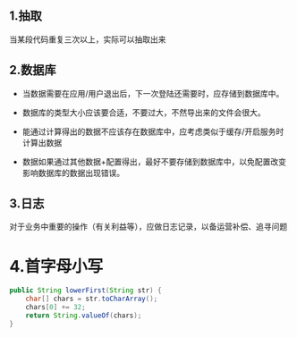 ## 1.抽取

当某段代码重复三次以上，实际可以抽取出来



## 2.数据库

* 当数据需要在应用/用户退出后，下一次登陆还需要时，应存储到数据库中。

* 数据库的类型大小应该要合适，不要过大，不然导出来的文件会很大。
* 能通过计算得出的数据不应该存在数据库中，应考虑类似于缓存/开启服务时计算出数据
* 数据如果通过其他数据+配置得出，最好不要存储到数据库中，以免配置改变影响数据库的数据出现错误。



## 3.日志

对于业务中重要的操作（有关利益等），应做日志记录，以备运营补偿、追寻问题



# 4.首字母小写

```java
public String lowerFirst(String str) {
    char[] chars = str.toCharArray();
    chars[0] += 32;
    return String.valueOf(chars);
}
```


